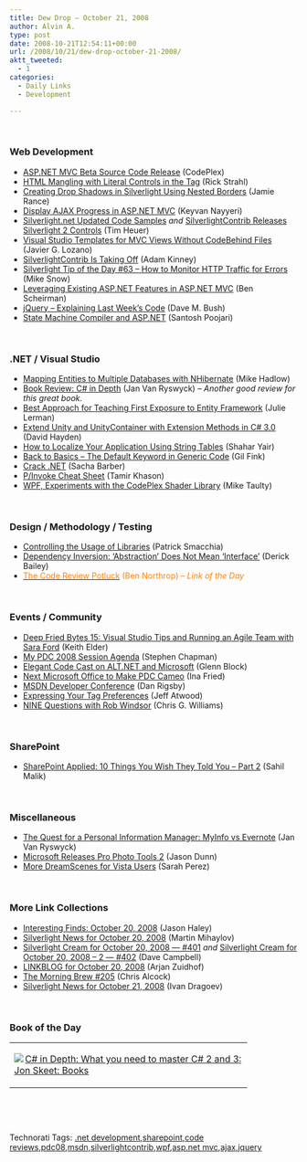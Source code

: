 ```yaml
---
title: Dew Drop – October 21, 2008
author: Alvin A.
type: post
date: 2008-10-21T12:54:11+00:00
url: /2008/10/21/dew-drop-october-21-2008/
aktt_tweeted:
  - 1
categories:
  - Daily Links
  - Development

---
```

&#160;

### Web Development

  * <a target="_blank" href="http://www.codeplex.com/aspnet/Release/ProjectReleases.aspx?ReleaseId=18593">ASP.NET MVC Beta Source Code Release</a> (CodePlex)
  * <a target="_blank" href="http://west-wind.com/weblog/posts/515625.aspx">HTML Mangling with Literal Controls in the <head> Tag</a> (Rick Strahl)
  * <a target="_blank" href="http://rdaarchitecture.blogspot.com/2008/10/creating-drop-shadows-in-silverlight.html">Creating Drop Shadows in Silverlight Using Nested Borders</a> (Jamie Rance)
  * <a target="_blank" href="http://nayyeri.net/blog/display-ajax-progress-in-asp.net-mvc/">Display AJAX Progress in ASP.NET MVC</a> (Keyvan Nayyeri)
  * <a target="_blank" href="http://timheuer.com/blog/archive/2008/10/20/silverlight-community-resources-updated.aspx">Silverlight.net Updated Code Samples</a>&#160;_and_&#160;<a target="_blank" href="http://timheuer.com/blog/archive/2008/10/20/silverlight-open-source-controls-available.aspx">SilverlightContrib Releases Silverlight 2 Controls</a> (Tim Heuer)
  * <a target="_blank" href="http://blog.lozanotek.com/archive/2008/10/20/Visual_Studio_Templates_for_MVC_Views_without_Codebehind_Files.aspx">Visual Studio Templates for MVC Views Without CodeBehind Files</a> (Javier G. Lozano)
  * <a target="_blank" href="http://adamkinney.com/blog/372/default.aspx">SilverlightContrib Is Taking Off</a> (Adam Kinney)
  * <a target="_blank" href="http://silverlight.net/blogs/msnow/archive/2008/10/20/silverlight-tip-of-the-day-63-how-to-monitor-http-traffic-for-errors.aspx">Silverlight Tip of the Day #63 &#8211; How to Monitor HTTP Traffic for Errors</a> (Mike Snow)
  * <a target="_blank" href="http://flux88.com/LeveragingExistingASPNETFeaturesInASPNETMVC.aspx">Leveraging Existing ASP.NET Features in ASP.NET MVC</a> (Ben Scheirman)
  * <a target="_blank" href="http://blog.dmbcllc.com/2008/10/21/jquery-explaining-last-weeks-code/">jQuery &#8211; Explaining Last Week&#8217;s Code</a> (Dave M. Bush)
  * <a target="_blank" href="http://www.codeproject.com/kb/aspnet/smc_aspnet.aspx">State Machine Compiler and ASP.NET</a> (Santosh Poojari)

&#160;

### .NET / Visual Studio

  * <a target="_blank" href="http://mikehadlow.blogspot.com/2008/10/mapping-entities-to-multiple-databases.html">Mapping Entities to Multiple Databases with NHibernate</a> (Mike Hadlow)
  * <a target="_blank" href="http://elegantcode.com/2008/10/20/book-review-c-in-depth/">Book Review: C# in Depth</a> (Jan Van Ryswyck) _– Another good review for this great book._
  * <a target="_blank" href="http://www.thedatafarm.com/blog/2008/10/20/BestApproachForTeachingFirstExposureToEntityFramework.aspx">Best Approach for Teaching First Exposure to Entity Framework</a> (Julie Lerman)
  * <a target="_blank" href="http://www.pnpguidance.net/post/ExtendUnityUnityContainerExtensionMethodsCSharp3.aspx">Extend Unity and UnityContainer with Extension Methods in C# 3.0</a> (David Hayden)
  * <a target="_blank" href="http://www.dev102.com/2008/10/20/how-to-localize-your-application-using-string-tables/">How to Localize Your Application Using String Tables</a> (Shahar Yair)
  * <a target="_blank" href="http://dotnet.dzone.com/news/back-basics-%E2%80%93-the-default-keyw">Back to Basics &#8211; The Default Keyword in Generic Code</a> (Gil Fink)
  * <a target="_blank" href="http://sachabarber.net/?p=345">Crack .NET</a> (Sacha Barber)
  * <a target="_blank" href="http://blogs.microsoft.co.il/blogs/tamir/archive/2008/10/20/p-invoke-cheat-sheet.aspx">P/Invoke Cheat Sheet</a> (Tamir Khason)
  * <a target="_blank" href="http://mtaulty.com/CommunityServer/blogs/mike_taultys_blog/archive/2008/10/21/10848.aspx">WPF, Experiments with the CodePlex Shader Library</a> (Mike Taulty)

&#160;

### Design / Methodology / Testing

  * <a target="_blank" href="http://codebetter.com/blogs/patricksmacchia/archive/2008/10/20/controlling-the-usage-of-libraries.aspx">Controlling the Usage of Libraries</a> (Patrick Smacchia)
  * <a target="_blank" href="http://www.lostechies.com/blogs/derickbailey/archive/2008/10/20/dependency-inversion-abstraction-does-not-mean-interface.aspx">Dependency Inversion: &#8216;Abstraction&#8217; Does Not Mean &#8216;Interface&#8217;</a> (Derick Bailey)
  * <a target="_blank" href="http://www.bennorthrop.com/Essays/2008/code_review_potluck.php"><font color="#ff8000">The Code Review Potluck</font></a> <font color="#ff8000">(Ben Northrop) <em>– Link of the Day</em></font>

&#160;

### Events / Community

  * <a target="_blank" href="http://keithelder.net/blog/archive/2008/10/20/Deep-Fried-Bytes-15-Visual-Studio-Tips-and-Running-an.aspx">Deep Fried Bytes 15: Visual Studio Tips and Running an Agile Team with Sara Ford</a> (Keith Elder)
  * <a target="_blank" href="http://uxevangelist-pdc2008.blogspot.com/2008/10/my-pdc-2008-session-agenda.html">My PDC 2008 Session Agenda</a> (Stephen Chapman)
  * <a target="_blank" href="http://codebetter.com/blogs/glenn.block/archive/2008/10/20/elegant-code-cast-on-alt-net-and-microsoft.aspx">Elegant Code Cast on ALT.NET and Microsoft</a> (Glenn Block)
  * <a target="_blank" href="http://news.cnet.com/8301-13860_3-10070413-56.html?part=rss&subj=news&tag=2547-1_3-0-5">Next Microsoft Office to Make PDC Cameo</a> (Ina Fried)
  * <a target="_blank" href="http://www.danrigsby.com/blog/index.php/2008/10/20/msdn-developer-conference/">MSDN Developer Conference</a> (Dan Rigsby)
  * <a target="_blank" href="http://blog.stackoverflow.com/2008/10/expressing-your-tag-preferences/">Expressing Your Tag Preferences</a> (Jeff Atwood)
  * <a target="_blank" href="http://geekswithblogs.net/cwilliams/archive/2008/10/20/125965.aspx">NINE Questions with Rob Windsor</a> (Chris G. Williams)

&#160;

### SharePoint

  * <a target="_blank" href="http://www.code-magazine.com/Article.aspx?quickid=0809031">SharePoint Applied: 10 Things You Wish They Told You &#8211; Part 2</a> (Sahil Malik)

&#160;

### Miscellaneous

  * <a target="_blank" href="http://elegantcode.com/2008/10/20/the-quest-for-a-personal-information-manager-myinfo-vs-evernote/">The Quest for a Personal Information Manager: MyInfo vs Evernote</a> (Jan Van Ryswyck)
  * <a target="_blank" href="http://www.digitalhomethoughts.com/news/show/90990/microsoft-releases-pro-photo-tools-2.html">Microsoft Releases Pro Photo Tools 2</a> (Jason Dunn)
  * <a target="_blank" href="http://on10.net/blogs/sarahintampa/More-DreamScenes-For-Vista-Users/">More DreamScenes for Vista Users</a> (Sarah Perez)

&#160;

### More Link Collections

  * <a target="_blank" href="http://jasonhaley.com/blog/archive/2008/10/20/142397.aspx">Interesting Finds: October 20, 2008</a> (Jason Haley)
  * <a target="_blank" href="http://www.silverlightshow.net/news/Silverlight-news-for-October-20-2008.aspx">Silverlight News for October 20, 2008</a> (Martin Mihaylov)
  * <a target="_blank" href="http://geekswithblogs.net/WynApseTechnicalMusings/archive/2008/10/20/125966.aspx">Silverlight Cream for October 20, 2008 &#8212; #401</a>&#160;_and_&#160;<a target="_blank" href="http://geekswithblogs.net/WynApseTechnicalMusings/archive/2008/10/20/125969.aspx">Silverlight Cream for October 20, 2008 &#8211; 2 &#8212; #402</a> (Dave Campbell)
  * <a target="_blank" href="http://www.arjansworld.com/2008/10/20/linkblog-for-october-20-2008/">LINKBLOG for October 20, 2008</a> (Arjan Zuidhof)
  * <a target="_blank" href="http://blog.cwa.me.uk/2008/10/21/the-morning-brew-205/">The Morning Brew #205</a> (Chris Alcock)
  * <a target="_blank" href="http://www.silverlightshow.net/news/Silverlight-news-for-October-21-2008.aspx">Silverlight News for October 21, 2008</a> (Ivan Dragoev)

&#160;

### Book of the Day

<div style="padding-bottom: 0px; margin: 0px; padding-left: 0px; padding-right: 0px; display: inline; float: none; padding-top: 0px" id="scid:7dc1bd33-94bd-46fd-a20b-0131235bcd47:fc090261-1803-4947-8a90-fe6bd84e9958" class="wlWriterEditableSmartContent">
  <table cellspacing="0" cellpadding="2" width="400" border="0" unselectable="on">
    <tr>
      <td valign="top" width="400">
        <p>
          <a title="C# in Depth: What you need to master C# 2 and 3: Jon Skeet: Books" href="http://www.amazon.com/exec/obidos/ASIN/1933988363/alvinashcraft-20"><img data-recalc-dims="1" decoding="async" src="https://i0.wp.com/images.amazon.com/images/P/1933988363.01.MZZZZZZZ.jpg?w=660" border="0" align="left" style="float:left" />C# in Depth: What you need to master C# 2 and 3: Jon Skeet: Books</a>
        </p>
      </td>
    </tr>
  </table>
</div>

&#160;

<div style="padding-bottom: 0px; margin: 0px; padding-left: 0px; padding-right: 0px; display: inline; float: none; padding-top: 0px" id="scid:C16BAC14-9A3D-4c50-9394-FBFEF7A93539:bb09da98-8762-4e52-9c91-e9da4d1ed35b" class="wlWriterEditableSmartContent">
  <!--dotnetkickit-->
</div>

&#160;

<div style="padding-bottom: 0px; margin: 0px; padding-left: 0px; padding-right: 0px; display: inline; float: none; padding-top: 0px" id="scid:0767317B-992E-4b12-91E0-4F059A8CECA8:83c79199-5d2d-445a-8838-c3858b80ae09" class="wlWriterEditableSmartContent">
  Technorati Tags: <a href="http://technorati.com/tags/.net+development" rel="tag">.net development</a>,<a href="http://technorati.com/tags/sharepoint" rel="tag">sharepoint</a>,<a href="http://technorati.com/tags/code+reviews" rel="tag">code reviews</a>,<a href="http://technorati.com/tags/pdc08" rel="tag">pdc08</a>,<a href="http://technorati.com/tags/msdn" rel="tag">msdn</a>,<a href="http://technorati.com/tags/silverlightcontrib" rel="tag">silverlightcontrib</a>,<a href="http://technorati.com/tags/wpf" rel="tag">wpf</a>,<a href="http://technorati.com/tags/asp.net+mvc" rel="tag">asp.net mvc</a>,<a href="http://technorati.com/tags/ajax" rel="tag">ajax</a>,<a href="http://technorati.com/tags/jquery" rel="tag">jquery</a>
</div>